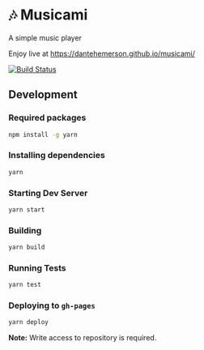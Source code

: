 # :notes: Musicami

A simple music player

Enjoy live at https://dantehemerson.github.io/musicami/

[![Build Status](https://travis-ci.org/dantehemerson/musicami.svg?branch=master)](https://travis-ci.org/dantehemerson/musicami)

## Development

### Required packages
```bash
npm install -g yarn
```

### Installing dependencies
```bash
yarn
```

### Starting Dev Server
```bash
yarn start
```

### Building
```bash
yarn build
```

### Running Tests
```bash
yarn test
```
### Deploying to `gh-pages`
```bash
yarn deploy
```
**Note:** Write access to repository is required.
